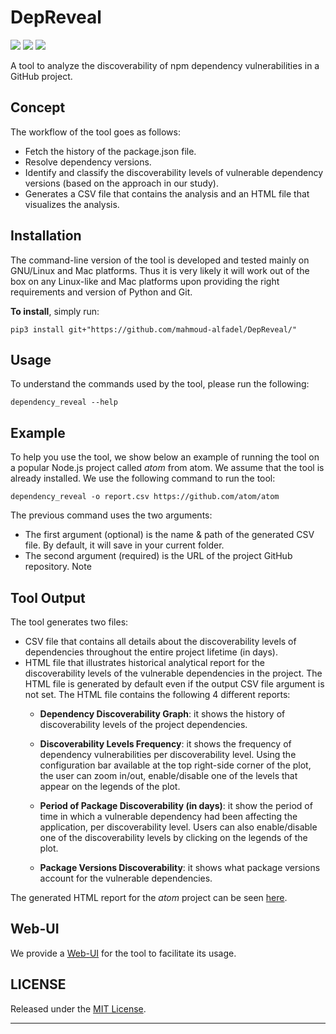 DepReveal
=================
![](https://badgen.net/badge/version/v0.0.1/red)
![](https://badgen.net/badge/python/3.5|3.6|3.7/blue)
![](https://badgen.net/badge/PRs/Welcome/green)
   
A tool to analyze the discoverability of npm dependency vulnerabilities in a GitHub project.

Concept
---------------------------------------------------------------------
The workflow of the tool goes as follows:

* Fetch the history of the package.json file.
* Resolve dependency versions.
* Identify and classify the discoverability levels of vulnerable dependency versions (based on the approach in our study).
* Generates a CSV file that contains the analysis and an HTML file that visualizes the analysis.

Installation
-----------------------
The command-line version of the tool is developed and tested mainly on GNU/Linux and Mac platforms. Thus it is very likely it will work out of the box
on any Linux-like and Mac platforms upon providing the right requirements and version of Python and Git.

**To install**, simply run:
```
pip3 install git+"https://github.com/mahmoud-alfadel/DepReveal/"
```

Usage
-----------
To understand the commands used by the tool, please run the following:
```
dependency_reveal --help
```

Example
-----------
To help you use the tool, we show below an example of running the tool on a popular Node.js project called *atom* from atom. We assume that the tool is already installed. We use the following command to run the tool:
```
dependency_reveal -o report.csv https://github.com/atom/atom
```
The previous command uses the two arguments:
* The first argument (optional) is the name & path of the generated CSV file. By default, it will save in your current folder.
* The second argument (required) is the URL of the project GitHub repository. Note 

Tool Output
-----------
The tool generates two files: 
* CSV file that contains all details about the discoverability levels of dependencies throughout the entire project lifetime (in days).
* HTML file that illustrates historical analytical report for the discoverability levels of the vulnerable dependencies in the project. The HTML file is generated by default even if the output CSV file argument is not set. The HTML file contains the following 4 different reports:
    - **Dependency Discoverability Graph**: it shows the history of discoverability levels of the project dependencies.

    - **Discoverability Levels Frequency**: it shows the frequency of dependency vulnerabilities per discoverability level. Using the configuration bar available at the top right-side corner of the plot, the user can zoom in/out, enable/disable one of the levels that appear on the legends of the plot.

    - **Period of Package Discoverability (in days)**: it show the period of time in which a vulnerable dependency had been affecting the application, per discoverability level. Users can also enable/disable one of the discoverability levels by clicking on the legends of the plot.

    - **Package Versions Discoverability**: it shows what package versions account for the vulnerable dependencies.

The generated HTML report for the *atom* project can be seen [here](https://bit.ly/2Vinzuq).

Web-UI
-----------
We provide a [Web-UI](https://bit.ly/3emg5w3) for the tool to facilitate its usage.

**LICENSE**
-----------
Released under the [MIT License](https://opensource.org/licenses/mit-license.php).

---

